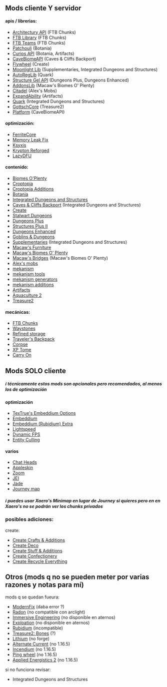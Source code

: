 ## Mods cliente Y servidor
#### apis / librerias:
- [Architectury API](https://modrinth.com/mod/architectury-api) (FTB Chunks)
- [FTB Library](https://www.curseforge.com/minecraft/mc-mods/ftb-library-forge) (FTB Chunks)
- [FTB Teams](https://www.curseforge.com/minecraft/mc-mods/ftb-teams-forge) (FTB Chunks)
- [Patchouli](https://modrinth.com/mod/patchouli) (Botania)
- [Curios API](https://www.curseforge.com/minecraft/mc-mods/curios) (Botania, Artifacts)
- [CaveBiomeAPI](https://modrinth.com/mod/cavebiomeapi) (Caves & Cliffs Backport)
- [Flywheel](https://www.curseforge.com/minecraft/mc-mods/flywheel) (Create)
- [Moonlight Lib](https://modrinth.com/mod/moonlight) (Supplementaries, Integrated Dungeons and Structures)
- [AutoRegLib](https://modrinth.com/mod/autoreglib) (Quark)
- [Structure Gel API](https://modrinth.com/mod/structure-gel-api) (Dungeons Plus, Dungeons Enhanced)
- [AddonsLib](https://modrinth.com/mod/addonslib) (Macaw's Biomes O' Plenty)
- [Citadel](https://modrinth.com/mod/citadel) (Alex's Mobs)
- [ExpandAbility](https://www.curseforge.com/minecraft/mc-mods/expandability) (Artifacts)
- [Quark](https://modrinth.com/mod/quark) (Integrated Dungeons and Structures)
- [GottschCore](https://modrinth.com/mod/gottschcore) (Treasure2)
- [Platform](https://modrinth.com/mod/platform) (CaveBiomeAPI)
<!-- - [Cloth Config API](https://modrinth.com/mod/cloth-config) ?? -->

#### optimización:
- [FerriteCore](https://modrinth.com/mod/ferrite-core)
- [Memory Leak Fix](https://modrinth.com/mod/memoryleakfix)
- [Ksyxis](https://modrinth.com/mod/ksyxis)
- [Krypton Reforged](https://www.curseforge.com/minecraft/mc-mods/krypton-reforged)	
- [LazyDFU](https://modrinth.com/mod/lazydfu)

#### contenido:
- [Biomes O'Plenty](https://modrinth.com/mod/biomes-o-plenty)
- [Croptopia](https://www.curseforge.com/minecraft/mc-mods/croptopia)
- [Croptopia Additions](https://modrinth.com/mod/croptopia-additions)
- [Botania](https://modrinth.com/mod/botania)
- [Integrated Dungeons and Structures](https://modrinth.com/mod/idas/gallery)
- [Caves & Cliffs Backport](https://www.curseforge.com/minecraft/mc-mods/vanilla-backport) (Integrated Dungeons and Structures)
- [Create](https://modrinth.com/mod/create)
- [Stalwart Dungeons](https://www.curseforge.com/minecraft/mc-mods/stalwart-dungeons)
- [Dungeons Plus](https://modrinth.com/mod/dungeons-plus)
- [Structures Plus II](https://modrinth.com/mod/structures-plus-ii)
- [Dungeons Enhanced](https://modrinth.com/mod/dungeons-enhanced/gallery)
- [Goblins & Dungeons](https://modrinth.com/mod/goblins-dungeons/gallery)
- [Supplementaries](https://modrinth.com/mod/supplementaries) (Integrated Dungeons and Structures)
- [Macaw's Furniture](https://modrinth.com/mod/macaws-furniture)
- [Macaw's Biomes O' Plenty](https://modrinth.com/mod/macaws-biomes-o-plenty)
- [Macaw's Bridges](https://modrinth.com/mod/macaws-bridges) (Macaw's Biomes O' Plenty)
- [Alex's mobs](https://modrinth.com/mod/alexs-mobs)
- [mekanism](https://modrinth.com/mod/mekanism)
- [mekanism tools](https://modrinth.com/mod/mekanism-tools)
- [mekanism generators](https://modrinth.com/mod/mekanism-generators)
- [mekanism additions](https://modrinth.com/mod/mekanism-additions)
- [Artifacts](https://modrinth.com/mod/artifacts)
- [Aquaculture 2](https://modrinth.com/mod/aquaculture)
- [Treasure2](https://www.curseforge.com/minecraft/mc-mods/treasure2)

#### mecánicas:
- [FTB Chunks](https://www.curseforge.com/minecraft/mc-mods/ftb-chunks-forge)
- [Waystones](https://modrinth.com/mod/waystones)
- [Refined storage](https://modrinth.com/mod/refined-storage)
- [Traveler's Backpack](https://modrinth.com/mod/travelersbackpack)
- [Corpse](https://modrinth.com/mod/corpse)
- [XP Tome](https://modrinth.com/mod/xp-tome)
- [Carry On](https://modrinth.com/mod/carry-on)

## Mods SOLO cliente
##### ℹ️ técnicamente estos mods son opcionales pero recomendados, al menos los de optimización
#### optimización
- [TexTrue's Embeddium Options](https://modrinth.com/mod/textrues-embeddium-options)
- [Embeddium](https://modrinth.com/mod/embeddium)
- [Embeddium (Rubidium) Extra](https://modrinth.com/mod/rubidium-extra)
- [Lightspeed](https://modrinth.com/mod/lightspeed)
- [Dynamic FPS](https://modrinth.com/mod/dynamic-fps)
- [Entity Culling](https://modrinth.com/mod/entityculling)

#### varios
- [Chat Heads](https://modrinth.com/mod/chat-heads)
- [Appleskin](https://modrinth.com/mod/appleskin)
- [Zoom](https://modrinth.com/mod/zume)
- [JEI](https://modrinth.com/mod/jei)
- [Jade](https://modrinth.com/mod/jade)
- [Journey map](https://modrinth.com/mod/journeymap)
##### ℹ️ puedes usar Xaero's Minimap en lugar de Journey si quieres pero en en Xaero's no se podrán ver los chunks privados

### posibles adiciones:
create:
- [Create Crafts & Additions](https://www.curseforge.com/minecraft/mc-mods/createaddition)
- [Create Deco](https://www.curseforge.com/minecraft/mc-mods/create-deco)
- [Create Stuff & Additions](https://modrinth.com/mod/create-stuff-additions)
- [Create Confectionery](https://www.curseforge.com/minecraft/mc-mods/create-confectionery)
- [Create Recycle Everything](https://www.curseforge.com/minecraft/mc-mods/create-recycle-everything)

## Otros (mods q no se pueden meter por varias razones y notas para mí)

mods q se quedan fueura:
- [ModernFix](https://modrinth.com/mod/modernfix) (daba error ?)
- [Radon](https://modrinth.com/mod/radon) (no compatible con arclight)
- [Immersive Engineering](https://modrinth.com/mod/immersiveengineering) (no disponible en aternos)
- [Exploation](https://modrinth.com/mod/explorations) (no disponible en aternos)
- [Rubidium](https://modrinth.com/mod/rubidium) (incompatible)
- [Treasure2: Bones](https://www.curseforge.com/minecraft/mc-mods/treasure2-bones) (?)
- [Lithium](https://modrinth.com/mod/lithium) (no forge)
- [Alternate Current](https://modrinth.com/mod/alternate-current) (no 1.16.5)
- [Incendium](https://modrinth.com/datapack/incendium) (no 1.16.5)
- [Ping wheel](https://modrinth.com/mod/ping-wheel) (no 1.16.5)
- [Applied Energistics 2](https://modrinth.com/mod/ae2) (no 1.16.5)

si no funciona revisar:
- Integrated Dungeons and Structures

